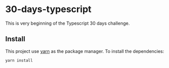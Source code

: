 # 30-days-typescript

This is very beginning of the Typescript 30 days challenge.

## Install 

This project use [yarn](https://yarnpkg.com/) as the package manager. To install the dependencies:

```
yarn install
```